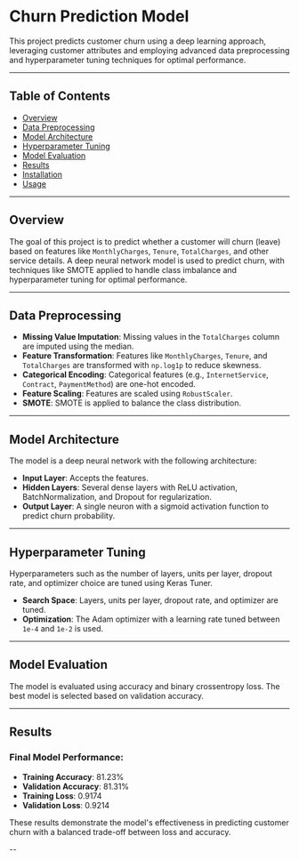 # Churn Prediction Model

This project predicts customer churn using a deep learning approach, leveraging customer attributes and employing advanced data preprocessing and hyperparameter tuning techniques for optimal performance.

---

## Table of Contents

- [Overview](#overview)
- [Data Preprocessing](#data-preprocessing)
- [Model Architecture](#model-architecture)
- [Hyperparameter Tuning](#hyperparameter-tuning)
- [Model Evaluation](#model-evaluation)
- [Results](#results)
- [Installation](#installation)
- [Usage](#usage)

---

## Overview

The goal of this project is to predict whether a customer will churn (leave) based on features like `MonthlyCharges`, `Tenure`, `TotalCharges`, and other service details. A deep neural network model is used to predict churn, with techniques like SMOTE applied to handle class imbalance and hyperparameter tuning for optimal performance.

---

## Data Preprocessing

- **Missing Value Imputation**: Missing values in the `TotalCharges` column are imputed using the median.
- **Feature Transformation**: Features like `MonthlyCharges`, `Tenure`, and `TotalCharges` are transformed with `np.log1p` to reduce skewness.
- **Categorical Encoding**: Categorical features (e.g., `InternetService`, `Contract`, `PaymentMethod`) are one-hot encoded.
- **Feature Scaling**: Features are scaled using `RobustScaler`.
- **SMOTE**: SMOTE is applied to balance the class distribution.

---

## Model Architecture

The model is a deep neural network with the following architecture:

- **Input Layer**: Accepts the features.
- **Hidden Layers**: Several dense layers with ReLU activation, BatchNormalization, and Dropout for regularization.
- **Output Layer**: A single neuron with a sigmoid activation function to predict churn probability.

---

## Hyperparameter Tuning

Hyperparameters such as the number of layers, units per layer, dropout rate, and optimizer choice are tuned using Keras Tuner.

- **Search Space**: Layers, units per layer, dropout rate, and optimizer are tuned.
- **Optimization**: The Adam optimizer with a learning rate tuned between `1e-4` and `1e-2` is used.

---

## Model Evaluation

The model is evaluated using accuracy and binary crossentropy loss. The best model is selected based on validation accuracy.

---

## Results

### Final Model Performance:
- **Training Accuracy**: 81.23%
- **Validation Accuracy**: 81.31%
- **Training Loss**: 0.9174
- **Validation Loss**: 0.9214

These results demonstrate the model's effectiveness in predicting customer churn with a balanced trade-off between loss and accuracy.

--
